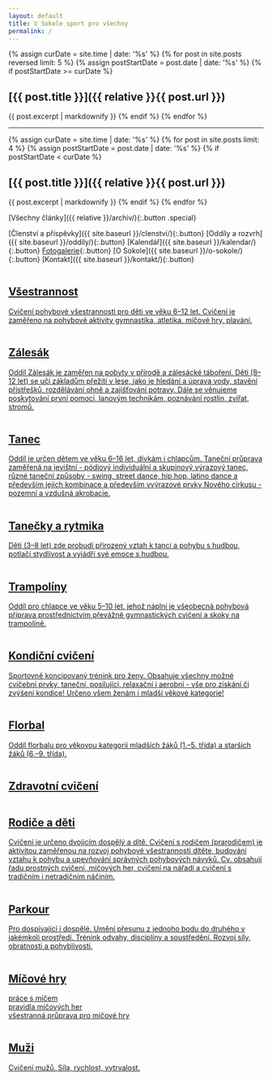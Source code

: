 ```yaml
---
layout: default
title: V Sokole sport pro všechny
permalink: /
---
```


{% assign curDate = site.time | date: '%s' %}
{% for post in site.posts reversed limit: 5 %}
    {% assign postStartDate = post.date | date: '%s' %}
    {% if postStartDate >= curDate %}
## [{{ post.title }}]({{ relative }}{{ post.url }})
{{ post.excerpt | markdownify }}
    {% endif %}
{% endfor %}

---

{% assign curDate = site.time | date: '%s' %}
{% for post in site.posts limit: 4 %}
    {% assign postStartDate = post.date | date: '%s' %}
    {% if postStartDate < curDate %}
## [{{ post.title }}]({{ relative }}{{ post.url }})
{{ post.excerpt | markdownify }}
    {% endif %}
{% endfor %}

[Všechny články]({{ relative }}/archiv/){:.button .special}

[Členství a příspěvky]({{ site.baseurl }}/clenstvi/){:.button} 
[Oddíly a rozvrh]({{ site.baseurl }}/oddily/){:.button} 
[Kalendář]({{ site.baseurl }}/kalendar/){:.button}
[Fotogalerie](http://sokolsestajovice.rajce.idnes.cz){:.button} 
[O Sokole]({{ site.baseurl }}/o-sokole/){:.button} 
[Kontakt]({{ site.baseurl }}/kontakt/){:.button}


<section class="tiles" id="oddily">
  <article class="style1">
    <span class="image">
      <img src="images/pic01.jpg" alt="" />
    </span>
    <a href="{{ relative }}{{site.data.oddil.vsestrannost.dlouhe-url}}/">
      <h2>Všestrannost</h2>
      <div class="content">
        <p>Cvičení pohybové všestrannosti pro děti ve věku 6–12 let. Cvičení je zaměřeno na pohybové aktivity gymnastika, atletika, míčové hry, plavání.</p>
      </div>
    </a>
  </article>
  <article class="style3">
    <span class="image">
      <img src="images/pic03.jpg" alt="" />
    </span>
    <a href="{{ relative }}{{site.data.oddil.zalesak.dlouhe-url}}/">
      <h2>Zálesák</h2>
      <div class="content">
        <p>Oddíl Zálesák je zaměřen na pobyty v přírodě a zálesácké táboření. Děti (8–12 let) se učí základům přežití v lese, jako je hledání a úprava vody, stavění přístřešků, rozdělávání ohně a zajišťování potravy. Dále se věnujeme poskytování první pomoci, lanovým technikám, poznávání rostlin, zvířat, stromů.</p>
      </div>
    </a>
  </article>
  <article class="style5">
    <span class="image">
      <img src="images/pic17.jpg" alt="" />
    </span>
    <a href="{{ relative }}{{site.data.oddil.tanec.dlouhe-url}}/">
      <h2>Tanec</h2>
      <div class="content">
        <p>Oddíl je určen dětem ve věku 6–16 let, dívkám i chlapcům. Taneční průprava zaměřená na jevištní - pódiový individuální a skupinový výrazový tanec, různé taneční způsoby - swing, street dance, hip hop, latino dance a především jejich kombinace a především vvýrazové prvky Nového cirkusu - pozemní a vzdušná akrobacie.</p>
      </div>
    </a>
  </article>
  <article class="style5">
    <span class="image">
      <img src="images/pic05.jpg" alt="" />
    </span>
    <a href="{{ relative }}{{site.data.oddil.tanecky.dlouhe-url}}/">
      <h2>Tanečky a rytmika</h2>
      <div class="content">
        <p>Děti (3–8 let) zde probudí přirozený vztah k tanci a pohybu s hudbou, potlačí stydlivost a vyjádří své emoce s hudbou.</p>
      </div>
    </a>
  </article>
  <article class="style4">
    <span class="image">
      <img src="images/pic04.jpg" alt="" />
    </span>
    <a href="{{ relative }}{{site.data.oddil.trampoliny.dlouhe-url}}/">
      <h2>Trampolíny</h2>
      <div class="content">
        <p>Oddíl pro chlapce ve věku 5–10 let, jehož náplní je všeobecná pohybová příprava prostřednictvím převážně gymnastických cvičení a skoky na trampolíně.</p>
      </div>
    </a>
  </article>
  <article class="style6">
    <span class="image">
      <img src="images/pic06.jpg" alt="" />
    </span>
    <a href="{{ relative }}{{site.data.oddil.zeny.dlouhe-url}}/">
      <h2>Kondiční cvičení</h2>
      <div class="content">
        <p>Sportovně koncipovaný trénink pro ženy. Obsahuje všechny možné cvičební prvky, taneční, posilující, relaxační i aerobní - vše pro získání či zvýšení kondice! Určeno všem ženám i mladší věkové kategorie!</p>
      </div>
    </a>
  </article>
  <article class="style2">
    <span class="image">
      <img src="images/pic07.jpg" alt="" />
    </span>
    <a href="{{ relative }}{{site.data.oddil.florbal.dlouhe-url}}/">
      <h2>Florbal</h2>
      <div class="content">
        <p>Oddíl florbalu pro věkovou kategorii mladších žáků (1.–5. třída) a starších žáků (6.–9. třída).</p>
      </div>
    </a>
  </article>
  <article class="style4">
    <span class="image">
      <img src="images/pic16.jpg" alt="" />
    </span>
    <a href="{{ relative }}{{site.data.oddil.zdravotni.dlouhe-url}}/">
      <h2>Zdravotní cvičení</h2>
      <div class="content">
        <p></p>
      </div>
    </a>
  </article>
  <article class="style6">
    <span class="image">
      <img src="images/pic11.jpg" alt="" />
    </span>
    <a href="{{ relative }}{{site.data.oddil.rd.dlouhe-url}}">
      <h2>Rodiče a děti</h2>
      <div class="content">
        <p>Cvičení je určeno dvojicím dospělý a dítě. Cvičení s rodičem (prarodičem) je aktivitou zaměřenou na rozvoj pohybové všestrannosti dítěte, budování vztahu k pohybu a upevňování správných pohybových návyků. Cv. obsahují řadu prostných cvičení, míčových her, cvičení na nářadí a cvičení s tradičním i netradičním náčiním.</p>
      </div>
    </a>
  </article>
  <article class="style1">
    <span class="image">
      <img src="images/parkour.jpg" alt="" />
    </span>
    <a href="{{ relative }}{{site.data.oddil.parkour.dlouhe-url}}">
      <h2>Parkour</h2>
      <div class="content">
        <p>Pro dospívající i dospělé. Umění přesunu z jednoho bodu do druhého v jakémkoli prostředí. Trénink odvahy, disciplíny a soustředění. Rozvoj síly, obratnosti a pohyblivosti.</p>
      </div>
    </a>
  </article>
  <article class="style2">
    <span class="image">
      <img src="images/micovky.jpg" alt="" />
    </span>
    <a href="{{ relative }}{{site.data.oddil.micovky.dlouhe-url}}/">
      <h2>Míčové hry</h2>
      <div class="content">
        <p>práce s míčem<br />pravidla míčových her<br />všestranná průprava pro míčové hry</p>
      </div>
    </a>
  </article>
  <article class="style2">
    <span class="image">
      <img src="images/muzi.jpg" alt="" />
    </span>
    <a href="{{ relative }}{{site.data.oddil.muzi.dlouhe-url}}/">
      <h2>Muži</h2>
      <div class="content">
        <p>Cvičení mužů. Síla, rychlost, vytrvalost.</p>
      </div>
    </a>
  </article>
</section>

